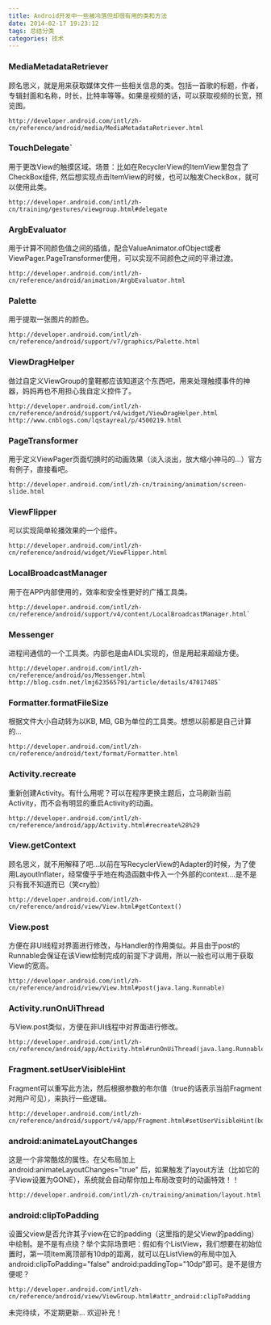 ```yaml
---
title: Android开发中一些被冷落但却很有用的类和方法
date: 2014-02-17 19:23:12
tags: 总结分类
categories: 技术
---
```

  
### MediaMetadataRetriever

顾名思义，就是用来获取媒体文件一些相关信息的类。包括一首歌的标题，作者，专辑封面和名称，时长，比特率等等。如果是视频的话，可以获取视频的长宽，预览图。
    
    http://developer.android.com/intl/zh-cn/reference/android/media/MediaMetadataRetriever.html

### TouchDelegate`

用于更改View的触摸区域。场景：比如在RecyclerView的ItemView里包含了CheckBox组件, 然后想实现点击ItemView的时候，也可以触发CheckBox，就可以使用此类。
   
    http://developer.android.com/intl/zh-cn/training/gestures/viewgroup.html#delegate
### ArgbEvaluator
用于计算不同颜色值之间的插值，配合ValueAnimator.ofObject或者ViewPager.PageTransformer使用，可以实现不同颜色之间的平滑过渡。

    http://developer.android.com/intl/zh-cn/reference/android/animation/ArgbEvaluator.html
### Palette
用于提取一张图片的颜色。

    http://developer.android.com/intl/zh-cn/reference/android/support/v7/graphics/Palette.html

<!--more-->
### ViewDragHelper
做过自定义ViewGroup的童鞋都应该知道这个东西吧，用来处理触摸事件的神器，妈妈再也不用担心我自定义控件了。
   
    http://developer.android.com/intl/zh-cn/reference/android/support/v4/widget/ViewDragHelper.html
    http://www.cnblogs.com/lqstayreal/p/4500219.html
### PageTransformer
用于定义ViewPager页面切换时的动画效果（淡入淡出，放大缩小神马的…）官方有例子，直接看吧。

    http://developer.android.com/intl/zh-cn/training/animation/screen-slide.html
### ViewFlipper
可以实现简单轮播效果的一个组件。

    http://developer.android.com/intl/zh-cn/reference/android/widget/ViewFlipper.html
### LocalBroadcastManager
用于在APP内部使用的，效率和安全性更好的广播工具类。

    http://developer.android.com/intl/zh-cn/reference/android/support/v4/content/LocalBroadcastManager.html`
### Messenger
进程间通信的一个工具类。内部也是由AIDL实现的，但是用起来超级方便。

    http://developer.android.com/intl/zh-cn/reference/android/os/Messenger.html
    http://blog.csdn.net/lmj623565791/article/details/47017485`
### Formatter.formatFileSize
根据文件大小自动转为以KB, MB, GB为单位的工具类。想想以前都是自己计算的…

    http://developer.android.com/intl/zh-cn/reference/android/text/format/Formatter.html
### Activity.recreate
重新创建Activity。有什么用呢？可以在程序更换主题后，立马刷新当前Activity，而不会有明显的重启Activity的动画。

    http://developer.android.com/intl/zh-cn/reference/android/app/Activity.html#recreate%28%29
### View.getContext
顾名思义，就不用解释了吧…以前在写RecyclerView的Adapter的时候，为了使用LayoutInflater，经常傻乎乎地在构造函数中传入一个外部的context….是不是只有我不知道而已（笑cry脸）

    http://developer.android.com/intl/zh-cn/reference/android/view/View.html#getContext()
### View.post
方便在非UI线程对界面进行修改，与Handler的作用类似。并且由于post的Runnable会保证在该View绘制完成的前提下才调用，所以一般也可以用于获取View的宽高。

    http://developer.android.com/intl/zh-cn/reference/android/view/View.html#post(java.lang.Runnable)
### Activity.runOnUiThread
与View.post类似，方便在非UI线程中对界面进行修改。

    http://developer.android.com/intl/zh-cn/reference/android/app/Activity.html#runOnUiThread(java.lang.Runnable)
### Fragment.setUserVisibleHint
Fragment可以重写此方法，然后根据参数的布尔值（true的话表示当前Fragment对用户可见），来执行一些逻辑。

    http://developer.android.com/intl/zh-cn/reference/android/support/v4/app/Fragment.html#setUserVisibleHint(boolean)
### android:animateLayoutChanges
这是一个非常酷炫的属性。在父布局加上 android:animateLayoutChanges="true" 后，如果触发了layout方法（比如它的子View设置为GONE），系统就会自动帮你加上布局改变时的动画特效！！

    http://developer.android.com/intl/zh-cn/training/animation/layout.html
### android:clipToPadding
设置父view是否允许其子view在它的padding（这里指的是父View的padding）中绘制。是不是有点绕？举个实际场景吧：假如有个ListView，我们想要在初始位置时，第一项Item离顶部有10dp的距离，就可以在ListView的布局中加入android:clipToPadding="false" android:paddingTop="10dp"即可。是不是很方便呢？
    
    http://developer.android.com/intl/zh-cn/reference/android/view/ViewGroup.html#attr_android:clipToPadding
未完待续，不定期更新… 欢迎补充！
